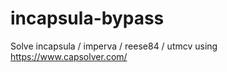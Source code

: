 # incapsula-bypass
Solve incapsula / imperva / reese84 / utmcv using https://www.capsolver.com/
                                                           